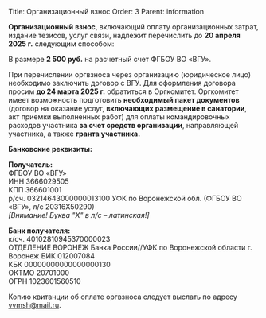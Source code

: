 Title: Организационный взнос
Order: 3
Parent: information

**Организационный взнос**, включающий оплату организационных затрат, издание тезисов, услуг связи, надлежит перечислить до **20 апреля 2025 г.** следующим способом:

В размере **2 500 руб.** на расчетный счет ФГБОУ ВО «ВГУ».

При перечислении оргвзноса через организацию (юридическое лицо) необходимо заключить договор с ВГУ. Для оформления договора просим **до 24 марта 2025 г.** обратиться в Оргкомитет. Оргкомитет имеет возможность подготовить **необходимый пакет документов** (договор на оказание услуг, **включающих размещение в санатории**, акт приемки выполненных работ) для оплаты командировочных расходов участника **за счет средств организации**, направляющей участника, а также **гранта участника.**

**Банковские реквизиты:**

**Получатель:**  
ФГБОУ ВО «ВГУ»  
ИНН 3666029505  
КПП 366601001  
р/сч. 03214643000000013100
УФК по Воронежской обл. (ФГБОУ ВО «ВГУ», л/с 20316Х50290)  
*[Внимание! Буква "X" в л/с – латинская!]*

**Банк получателя:**  
к/сч. 40102810945370000023  
ОТДЕЛЕНИЕ ВОРОНЕЖ Банка России//УФК по Воронежской области г. Воронеж
БИК 012007084  
КБК 00000000000000000130  
ОКТМО 20701000  
ОГРН 1023601560510  

Копию квитанции об оплате оргвзноса следует выслать по адресу [vvmsh@mail.ru](mailto:vvmsh@mail.ru).
